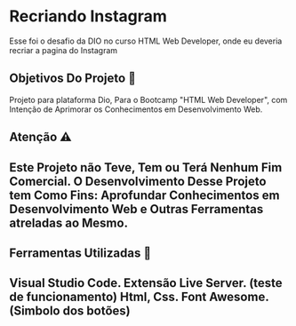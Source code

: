 # Recriando Instagram
 Esse foi o desafio da DIO no curso HTML Web Developer, onde eu deveria recriar a pagina do Instagram

<h2>Objetivos Do Projeto 📣</h2>
<p>Projeto para plataforma Dio, Para o Bootcamp "HTML Web Developer", com Intenção de Aprimorar os Conhecimentos em Desenvolvimento Web.</p>

<h2>Atenção ⚠️<h2>
<p>Este Projeto não Teve, Tem ou Terá Nenhum Fim Comercial. O Desenvolvimento Desse Projeto tem Como Fins: Aprofundar Conhecimentos em Desenvolvimento Web e Outras Ferramentas atreladas ao Mesmo.</p>

<h2>Ferramentas Utilizadas 🔧<h2>
<p>Visual Studio Code.
Extensão Live Server. (teste de funcionamento)
Html, Css.
Font Awesome. (Simbolo dos botões)</p>